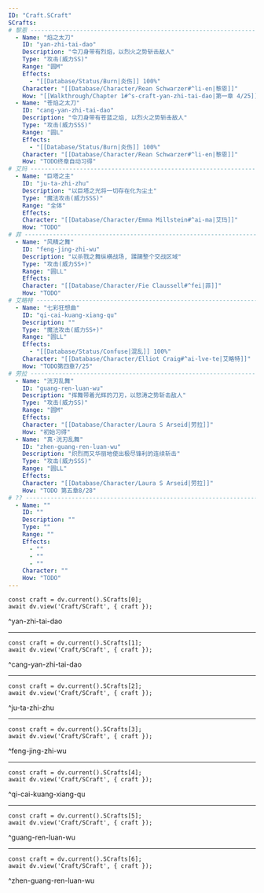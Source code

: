 ```yaml
---
ID: "Craft.SCraft"
SCrafts:
# 黎恩 -------------------------------------------------------------------
  - Name: "焰之太刀"
    ID: "yan-zhi-tai-dao"
    Description: "令刀身带有烈焰，以烈火之势斩击敌人"
    Type: "攻击(威力SS)"
    Range: "圆M"
    Effects:
      - "[[Database/Status/Burn|炎伤]] 100%"
    Character: "[[Database/Character/Rean Schwarzer#^li-en|黎恩]]"
    How: "[[Walkthrough/Chapter 1#^s-craft-yan-zhi-tai-dao|第一章 4/25]] Boss战习得"
  - Name: "苍焰之太刀"
    ID: "cang-yan-zhi-tai-dao"
    Description: "令刀身带有苍蓝之焰, 以烈火之势斩击敌人"
    Type: "攻击(威力SSS)"
    Range: "圆L"
    Effects:
      - "[[Database/Status/Burn|炎伤]] 100%"
    Character: "[[Database/Character/Rean Schwarzer#^li-en|黎恩]]"
    How: "TODO终章自动习得"
# 艾玛 -------------------------------------------------------------------
  - Name: "巨塔之主"
    ID: "ju-ta-zhi-zhu"
    Description: "以巨塔之光将一切存在化为尘土"
    Type: "魔法攻击(威力SSS)"
    Range: "全体"
    Effects:
    Character: "[[Database/Character/Emma Millstein#^ai-ma|艾玛]]"
    How: "TODO"
# 菲 -------------------------------------------------------------------
  - Name: "风精之舞"
    ID: "feng-jing-zhi-wu"
    Description: "以杀戮之舞纵横战场, 蹂躏整个交战区域"
    Type: "攻击(威力SS+)"
    Range: "圆LL"
    Effects:
    Character: "[[Database/Character/Fie Claussell#^fei|菲]]"
    How: "TODO"
# 艾略特 -------------------------------------------------------------------
  - Name: "七彩狂想曲"
    ID: "qi-cai-kuang-xiang-qu"
    Description: ""
    Type: "魔法攻击(威力SS+)"
    Range: "圆LL"
    Effects:
      - "[[Database/Status/Confuse|混乱]] 100%"
    Character: "[[Database/Character/Elliot Craig#^ai-lve-te|艾略特]]"
    How: "TODO第四章7/25"
# 劳拉 -------------------------------------------------------------------
  - Name: "洸刃乱舞"
    ID: "guang-ren-luan-wu"
    Description: "挥舞带着光辉的刀刃，以怒涛之势斩击敌人"
    Type: "攻击(威力SS)"
    Range: "圆M"
    Effects:
    Character: "[[Database/Character/Laura S Arseid|劳拉]]"
    How: "初始习得"
  - Name: "真·洸刃乱舞"
    ID: "zhen-guang-ren-luan-wu"
    Description: "炽烈而又华丽地使出极尽锋利的连续斩击"
    Type: "攻击(威力SSS)"
    Range: "圆LL"
    Effects:
    Character: "[[Database/Character/Laura S Arseid|劳拉]]"
    How: "TODO 第五章8/28"
# ?? -------------------------------------------------------------------
  - Name: ""
    ID: ""
    Description: ""
    Type: ""
    Range: ""
    Effects:
      - ""
      - ""
      - ""
    Character: ""
    How: "TODO"
---
```

```dataviewjs
const craft = dv.current().SCrafts[0];
await dv.view('Craft/SCraft', { craft });
```
^yan-zhi-tai-dao

---

```dataviewjs
const craft = dv.current().SCrafts[1];
await dv.view('Craft/SCraft', { craft });
```
^cang-yan-zhi-tai-dao

---

```dataviewjs
const craft = dv.current().SCrafts[2];
await dv.view('Craft/SCraft', { craft });
```
^ju-ta-zhi-zhu

---

```dataviewjs
const craft = dv.current().SCrafts[3];
await dv.view('Craft/SCraft', { craft });
```
^feng-jing-zhi-wu

---

```dataviewjs
const craft = dv.current().SCrafts[4];
await dv.view('Craft/SCraft', { craft });
```
^qi-cai-kuang-xiang-qu

---

```dataviewjs
const craft = dv.current().SCrafts[5];
await dv.view('Craft/SCraft', { craft });
```
^guang-ren-luan-wu

---

```dataviewjs
const craft = dv.current().SCrafts[6];
await dv.view('Craft/SCraft', { craft });
```
^zhen-guang-ren-luan-wu